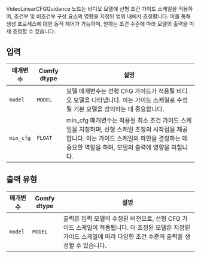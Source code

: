 
VideoLinearCFGGuidance 노드는 비디오 모델에 선형 조건 가이드 스케일을 적용하여, 조건부 및 비조건부 구성 요소의 영향을 지정된 범위 내에서 조정합니다. 이를 통해 생성 프로세스에 대한 동적 제어가 가능하며, 원하는 조건 수준에 따라 모델의 출력을 미세 조정할 수 있습니다.

## 입력

| 매개변수 | Comfy dtype | 설명 |
|-----------|-------------|-------------|
| `model`   | `MODEL`     | 모델 매개변수는 선형 CFG 가이드가 적용될 비디오 모델을 나타냅니다. 이는 가이드 스케일로 수정될 기본 모델을 정의하는 데 중요합니다. |
| `min_cfg` | `FLOAT`     | min_cfg 매개변수는 적용될 최소 조건 가이드 스케일을 지정하며, 선형 스케일 조정의 시작점을 제공합니다. 이는 가이드 스케일의 하한을 결정하는 데 중요한 역할을 하며, 모델의 출력에 영향을 미칩니다. |

## 출력 유형

| 매개변수 | Comfy dtype | 설명 |
|-----------|-------------|-------------|
| `model`   | `MODEL`     | 출력은 입력 모델의 수정된 버전으로, 선형 CFG 가이드 스케일이 적용됩니다. 이 조정된 모델은 지정된 가이드 스케일에 따라 다양한 조건 수준의 출력을 생성할 수 있습니다. |
